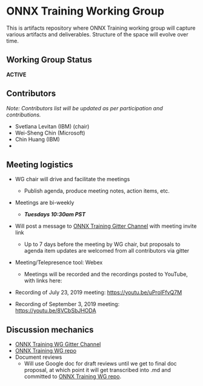 # ONNX Training Working Group

This is artifacts repository where ONNX Training working group will capture various artifacts and deliverables. 
Structure of the space will evolve over time. 

## Working Group Status
**ACTIVE**

## Contributors
*Note: Contributors list will be updated as per participation and contributions.*
* Svetlana Levitan (IBM) (chair)
* Wei-Sheng Chin (Microsoft) 
* Chin Huang (IBM)
* 

## Meeting logistics
* WG chair will drive and facilitate the meetings
  * Publish agenda, produce meeting notes, action items, etc.
* Meetings are bi-weekly
  * ***Tuesdays 10:30am PST***
* Will post a message to [ONNX Training Gitter Channel](https://gitter.im/onnx/training) with meeting invite link
  * Up to 7 days before the meeting by WG chair, but proposals to agenda item updates are welcomed from all contributors via gitter
* Meeting/Telepresence tool: Webex
  * Meetings will be recorded and the recordings posted to YouTube, with links here:

* Recording of July 23, 2019 meeting: https://youtu.be/uProIFfvQ7M
* Recording of September 3, 2019 meeting: https://youtu.be/8VCbSbJHODA 

## Discussion mechanics
* [ONNX Training WG Gitter Channel](https://gitter.im/onnx/training)
* [ONNX Training WG repo](https://github.com/onnx/working-groups/training)
* Document reviews
  * Will use Google doc for draft reviews until we get to final doc proposal, at which point it will get transcribed into .md and committed to [ONNX Training WG repo](https://github.com/onnx/working-groups/training).



